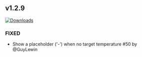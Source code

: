 ## v1.2.9
[![Downloads](https://img.shields.io/github/downloads/artem-sedykh/mini-climate-card/v1.2.9/total.svg)](https://github.com/artem-sedykh/mini-climate-card/releases/tag/v1.2.9)

### FIXED
- Show a placeholder ('-') when no target temperature #50 by @GuyLewin
